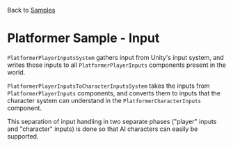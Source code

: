 Back to [Samples](../../samples.md)

# Platformer Sample - Input

`PlatformerPlayerInputsSystem` gathers input from Unity's input system, and writes those inputs to all `PlatformerPlayerInputs` components present in the world.

`PlatformerPlayerInputsToCharacterInputsSystem` takes the inputs from `PlatformerPlayerInputs` components, and converts them to inputs that the character system can understand in the `PlatformerCharacterInputs` component.

This separation of input handling in two separate phases ("player" inputs and "character" inputs) is done so that AI characters can easily be supported.